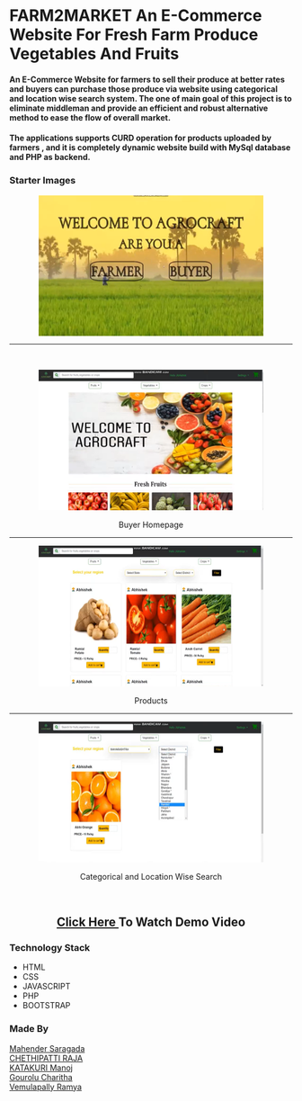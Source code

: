 # FARM2MARKET An E-Commerce Website For Fresh Farm Produce Vegetables And Fruits

#### An E-Commerce Website for farmers to sell their produce at better rates and buyers can purchase those produce via website using categorical and location wise search system. The one of main goal of this project is to eliminate middleman and provide an efficient and robust alternative method to ease the flow of overall market.

#### The applications supports CURD operation for products uploaded by farmers , and it is completely dynamic website build with MySql database and PHP as backend. 

### Starter Images


<div align= "center"> 
<img src = "./Demo_Images/1.png" width = 400 height = 250 align = center> <br> <hr> <br>

<img src = "./Demo_Images/2.png" width = 400 height = 250> <p>Buyer Homepage</p> <hr>

<img src = "./Demo_Images/3.png" width = 400 height = 250> <p>Products </p> <hr>

<img src = "./Demo_Images/4.png" width = 400 height = 250> <p> Categorical and Location Wise Search</p> <br> 

</div>

<div align= "center">  
  
## <a href = "https://youtu.be/6q2rkvnHNzI" > Click Here </a> To Watch Demo Video

</div>

### Technology Stack 
* HTML
* CSS
* JAVASCRIPT
* PHP
* BOOTSTRAP

### Made By
<a href = "#" >Mahender Saragada</a> <br>
<a href = "https://in.linkedin.com/in/chethipatti-raja-82b51632a" >CHETHIPATTI RAJA</a><br>
<a href = "#" >KATAKURI Manoj</a> <br>
<a href = "https://www.linkedin.com/in/gourolu-charitha-reddy-03298332a" >Gourolu Charitha</a> <br>
<a href = "https://www.linkedin.com/in/ramya-vemulapally-31ba58264" >Vemulapally Ramya</a><br>
